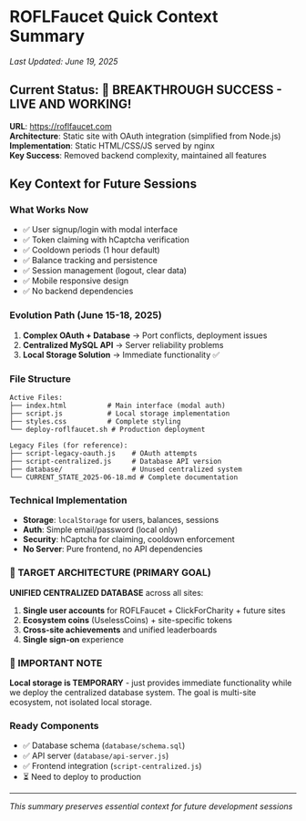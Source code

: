 # ROFLFaucet Quick Context Summary
*Last Updated: June 19, 2025*

## Current Status: 🎉 BREAKTHROUGH SUCCESS - LIVE AND WORKING!

**URL**: https://roflfaucet.com  
**Architecture**: Static site with OAuth integration (simplified from Node.js)  
**Implementation**: Static HTML/CSS/JS served by nginx  
**Key Success**: Removed backend complexity, maintained all features

## Key Context for Future Sessions

### What Works Now
- ✅ User signup/login with modal interface
- ✅ Token claiming with hCaptcha verification  
- ✅ Cooldown periods (1 hour default)
- ✅ Balance tracking and persistence
- ✅ Session management (logout, clear data)
- ✅ Mobile responsive design
- ✅ No backend dependencies

### Evolution Path (June 15-18, 2025)
1. **Complex OAuth + Database** → Port conflicts, deployment issues
2. **Centralized MySQL API** → Server reliability problems  
3. **Local Storage Solution** → Immediate functionality ✅

### File Structure
```
Active Files:
├── index.html          # Main interface (modal auth)
├── script.js           # Local storage implementation  
├── styles.css          # Complete styling
└── deploy-roflfaucet.sh # Production deployment

Legacy Files (for reference):
├── script-legacy-oauth.js    # OAuth attempts
├── script-centralized.js     # Database API version
├── database/                 # Unused centralized system
└── CURRENT_STATE_2025-06-18.md # Complete documentation
```

### Technical Implementation
- **Storage**: `localStorage` for users, balances, sessions
- **Auth**: Simple email/password (local only)
- **Security**: hCaptcha for claiming, cooldown enforcement
- **No Server**: Pure frontend, no API dependencies

### 🎯 TARGET ARCHITECTURE (PRIMARY GOAL)
**UNIFIED CENTRALIZED DATABASE** across all sites:
1. **Single user accounts** for ROFLFaucet + ClickForCharity + future sites
2. **Ecosystem coins** (UselessCoins) + site-specific tokens
3. **Cross-site achievements** and unified leaderboards
4. **Single sign-on** experience

### 🚨 IMPORTANT NOTE
**Local storage is TEMPORARY** - just provides immediate functionality while we deploy the centralized database system. The goal is multi-site ecosystem, not isolated local storage.

### Ready Components
- ✅ Database schema (`database/schema.sql`)
- ✅ API server (`database/api-server.js`) 
- ✅ Frontend integration (`script-centralized.js`)
- ⏳ Need to deploy to production

---
*This summary preserves essential context for future development sessions*

